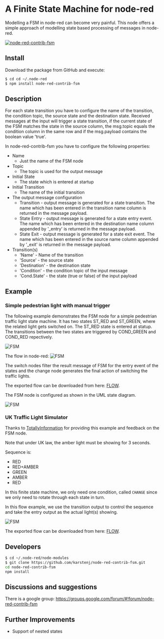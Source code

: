 # A Finite State Machine for node-red
Modelling a FSM in node-red can become very painful. This node offers a simple approach of modelling state based processing of messages in node-red.

[![node-red-contrib-fsm](https://github.com/karstenj/node-red-contrib-fsm/raw/master/doc/node-fsm.png)](https://github.com/karstenj/node-red-contrib-fsm)

## Install
Download the package from GitHub and execute:
```sh
$ cd cd ~/.node-red
$ npm install node-red-contrib-fsm
```

## Description
For each state transition you have to configure the name of the transition, the condition topic, the source state and the destination state. Received messages at the input will trigger a state transition, if the current state of the FSM matches the state in the source column, the msg.topic equals the condition column in the same row and if the msg.payload contains the boolean value 'true'.

In node-red-contrib-fsm you have to configure the following properties:

  - Name
    * Just the name of the FSM node
  - Topic
    * The topic is used for the output message
  - Initial State
    * The state which is entered at startup
  - Initial Transition
    * The name of the initial transition
  - The output message configuration
    * Transition - output message is generated for a state transition. The name which has been entered in the transition name column is returned in the message payload.
    * State Entry - output message is generated for a state entry event. The name which has been entered in the destination name column appended by '_entry' is returned in the message payload.
    * State Exit - output message is generated for a state exit event. The name which has been entered in the source name column appended by '_exit' is returned in the message payload.
  - Transition(s)
    * 'Name' - Name of the transition
    * 'Source' - the source state
    * 'Destination' - the destination state
    * 'Condition' - the condition topic of the input message
    * 'Cond.State' - the state (true or false) of the input payload
	
    
## Example

### Simple pedestrian light with manual trigger
The following example demonstrates the FSM node for a simple pedestrian traffic light state machine. It has two states ST_RED and ST_GREEN, where the related light gets switched on. The ST_RED state is entered at statup. The transitions between the two states are triggered by COND_GREEN and COND_RED repectively.

![FSM](https://github.com/karstenj/node-red-contrib-fsm/raw/master/doc/example-fsm-uml.png)

The flow in node-red:
![FSM](https://github.com/karstenj/node-red-contrib-fsm/raw/master/doc/example-fsm-flow.png)

The switch nodes filter the result message of FSM for the entry event of the states and the change node generates the final action of switching the traffic lights.

The exported flow can be downloaded from here: [FLOW](https://github.com/karstenj/node-red-contrib-fsm/blob/master/doc/example-fsm-flow.json).

The FSM node is configured as shown in the UML state diagram.

![FSM](https://github.com/karstenj/node-red-contrib-fsm/raw/master/doc/example-fsm-config.png)

### UK Traffic Light Simulator 

Thanks to [TotallyInformation](https://github.com/TotallyInformation) for providing this example and feedback on the FSM node.

Note that under UK law, the amber light must
be showing for 3 seconds.

Sequence is:

  - RED
  - RED+AMBER
  - GREEN
  - AMBER
  - RED

In this finite state machine, we only need one condition, called `CHANGE` since we only need to rotate through each state in turn.

In this flow example, we use the transition output to control the sequence and take the entry output as the actual light(s) showing.

![FSM](https://github.com/karstenj/node-red-contrib-fsm/raw/master/doc/example-fsm-uk-traffic-light-flow.png)

The exported flow can be downloaded from here: [FLOW](https://github.com/karstenj/node-red-contrib-fsm/blob/master/doc/example-fsm-uk-traffic-light-flow.json).

## Developers
```sh
$ cd ~/.node-red/node-modules
$ git clone https://github.com/karstenj/node-red-contrib-fsm.git
cd node-red-contrib-fsm
npm install
```

## Discussions and suggestions
There is a google group: <https://groups.google.com/forum/#!forum/node-red-contrib-fsm>

## Further Improvements

  - Support of nested states

